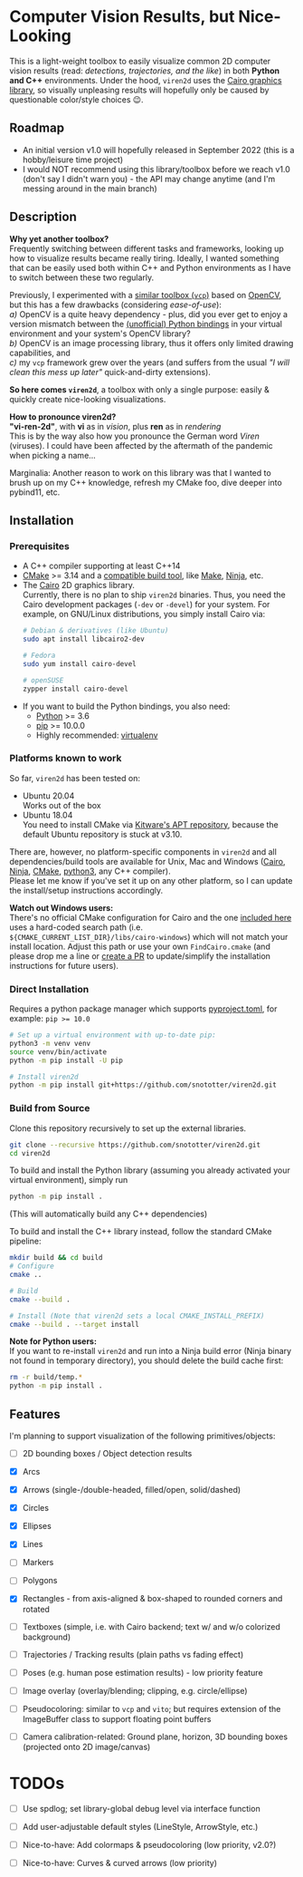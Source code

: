 # Computer Vision Results, but Nice-Looking
This is a light-weight toolbox to easily visualize common 2D computer vision results (read: *detections, trajectories, and the like*) in both __Python and C++__ environments.
Under the hood, `viren2d` uses the [Cairo graphics library](https://www.cairographics.org/), so visually unpleasing results will hopefully only be caused by questionable color/style choices :wink:.


## Roadmap
* An initial version v1.0 will hopefully released in September 2022 (this is a hobby/leisure time project)
* I would NOT recommend using this library/toolbox before we reach v1.0 (don't say I didn't warn you) - the API may change anytime (and I'm messing around in the main branch)


## Description
**Why yet another toolbox?**  
Frequently switching between different tasks and frameworks, looking up how to visualize results became really tiring.
Ideally, I wanted something that can be easily used both within C++ and Python environments as I have to switch between these two regularly.

Previously, I experimented with a [similar toolbox (`vcp`)](https://github.com/snototter/vitocpp/) based on [OpenCV](https://github.com/opencv/opencv), but this has a few drawbacks (considering *ease-of-use*):  
*a)* OpenCV is a quite heavy dependency - plus, did you ever get to enjoy a version mismatch between the [(unofficial) Python bindings](https://pypi.org/project/opencv-python/) in your virtual environment and your system's OpenCV library?  
*b)* OpenCV is an image processing library, thus it offers only limited drawing capabilities, and  
*c)* my `vcp` framework grew over the years (and suffers from the usual *"I will clean this mess up later"* quick-and-dirty extensions).

**So here comes `viren2d`**, a toolbox with only a single purpose: easily & quickly create nice-looking visualizations.

**How to pronounce viren2d?**  
**"vi-ren-2d"**, with **vi** as in *vision*, plus **ren** as in *rendering*  
This is by the way also how you pronounce the German word *Viren* (viruses). I could have been affected by the aftermath of the pandemic when picking a name...

Marginalia: Another reason to work on this library was that I wanted to brush up on my C++ knowledge, refresh my CMake foo, dive deeper into pybind11, etc.

## Installation
### Prerequisites
* A C++ compiler supporting at least C++14
* [CMake](https://cmake.org/) >= 3.14 and a [compatible build tool](https://cmake.org/cmake/help/latest/manual/cmake-generators.7.html), like [Make](https://www.gnu.org/software/make/), [Ninja](https://ninja-build.org/), etc.
* The [Cairo](https://www.cairographics.org/download) 2D graphics library.  
  Currently, there is no plan to ship `viren2d` binaries. Thus, you need the Cairo development packages (`-dev` or `-devel`) for your system. For example, on GNU/Linux distributions, you simply install Cairo via:
  ```bash
  # Debian & derivatives (like Ubuntu)
  sudo apt install libcairo2-dev

  # Fedora
  sudo yum install cairo-devel

  # openSUSE
  zypper install cairo-devel
  ```
* If you want to build the Python bindings, you also need:
  * [Python](https://www.python.org/) >= 3.6
  * [pip](https://pypi.org/project/pip/) >= 10.0.0
  * Highly recommended: [virtualenv](https://pypi.org/project/virtualenv/)


### Platforms known to work
So far, `viren2d` has been tested on:  
* Ubuntu 20.04  
  Works out of the box
* Ubuntu 18.04  
  You need to install CMake via [Kitware's APT repository](https://apt.kitware.com/), because the default Ubuntu repository is stuck at v3.10.

There are, however, no platform-specific components in `viren2d` and all dependencies/build tools are available for Unix, Mac and Windows ([Cairo](https://www.cairographics.org/download/), [Ninja](https://ninja-build.org/), [CMake](https://cmake.org/), [python3](https://www.python.org/downloads/), any C++ compiler).  
Please let me know if you've set it up on any other platform, so I can update the install/setup instructions accordingly.  

**Watch out Windows users:**  
There's no official CMake configuration for Cairo and the one [included here](./cmake/FindCairo.cmake) uses a hard-coded search path (i.e. `${CMAKE_CURRENT_LIST_DIR}/libs/cairo-windows`) which will not match your install location. Adjust this path or use your own `FindCairo.cmake` (and please drop me a line or [create a PR](https://github.com/snototter/viren2d/pulls) to update/simplify the installation instructions for future users).


### Direct Installation
Requires a python package manager which supports [pyproject.toml](https://peps.python.org/pep-0518/), for example: `pip >= 10.0`
 ```bash
 # Set up a virtual environment with up-to-date pip:
 python3 -m venv venv
 source venv/bin/activate
 python -m pip install -U pip
 
 # Install viren2d
 python -m pip install git+https://github.com/snototter/viren2d.git
 ```


### Build from Source
Clone this repository recursively to set up the external libraries.
```bash
git clone --recursive https://github.com/snototter/viren2d.git
cd viren2d
```

To build and install the Python library (assuming you already activated your virtual environment), simply run
```bash
python -m pip install .
```
(This will automatically build any C++ dependencies)

To build and install the C++ library instead, follow the standard CMake pipeline:
```bash
mkdir build && cd build
# Configure
cmake ..

# Build
cmake --build .

# Install (Note that viren2d sets a local CMAKE_INSTALL_PREFIX)
cmake --build . --target install
```

**Note for Python users:**  
If you want to re-install `viren2d` and run into a Ninja build error (Ninja binary not found in temporary directory), you should delete the build cache first:
```bash
rm -r build/temp.*
python -m pip install .
```


## Features
I'm planning to support visualization of the following primitives/objects:
* [ ] 2D bounding boxes / Object detection results
* [x] Arcs
* [x] Arrows (single-/double-headed, filled/open, solid/dashed)
* [x] Circles
* [x] Ellipses
* [x] Lines
* [ ] Markers
* [ ] Polygons
* [x] Rectangles - from axis-aligned & box-shaped to rounded corners and rotated
* [ ] Textboxes (simple, i.e. with Cairo backend; text w/ and w/o colorized background)
* [ ] Trajectories / Tracking results (plain paths vs fading effect)
* [ ] Poses (e.g. human pose estimation results) - low priority feature
* [ ] Image overlay (overlay/blending; clipping, e.g. circle/ellipse)
* [ ] Pseudocoloring: similar to `vcp` and `vito`; but requires extension of the ImageBuffer class to support floating point buffers
* [ ] Camera calibration-related: Ground plane, horizon, 3D bounding boxes (projected onto 2D image/canvas)


# TODOs
* [ ] Use spdlog; set library-global debug level via interface function
* [ ] Add user-adjustable default styles (LineStyle, ArrowStyle, etc.)
* [ ] Nice-to-have: Add colormaps & pseudocoloring (low priority, v2.0?)
* [ ] Nice-to-have: Curves & curved arrows (low priority)


